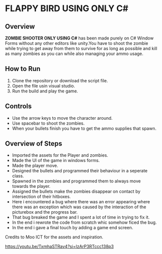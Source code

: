 
# FLAPPY BIRD USING ONLY C#

## Overview
**ZOMBIE SHOOTER ONLY USING C#** has been made purely on C# Window Forms without any other editors like unity.You have to shoot the zombie while trying to get away from them to survive for as long as possible and kill as many zombies as you can while also managing your ammo usage.

## How to Run
1. Clone the repository or download the script file.
2. Open the file usin visual studio.
3. Run the build and play the game.
   

## Controls
- Use the arrow keys to move the character around.
- Use spacebar to shoot the zombies.
- When your bullets finish you have to get the ammo supplies that spawn.


## Overview of Steps
- Imported the assets for the Player and zombies.
- Made the UI of the game in windows forms.
- Made the player move.
- Designed the bullets and programmed their behaviour in a seperate class.
- Spawned in the zombies and programmed them to always move towards the player.
- Assigned the bullets make the zombies disappear on contact by intersection of their hitboxes.
- Here i encountered a bug where there was an error appearing where there was an exception which was caused by the interaction of the picturebox and the progress bar.
- That bug breaked the game and I spent a lot of time in trying to fix it.
- In the end i rewrote the code from scratch whic somehow ficed the bug.
- In the end i gave a final touch by adding a game end screen.

Credits to Moo ICT for the assets and inspiration.

https://youtu.be/TxmhaSTRav4?si=IzArP3RTccc138p3



